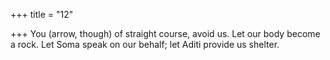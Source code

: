 +++
title = "12"

+++
You (arrow, though) of straight course, avoid us. Let our body become  a rock.
Let Soma speak on our behalf; let Aditi provide us shelter.